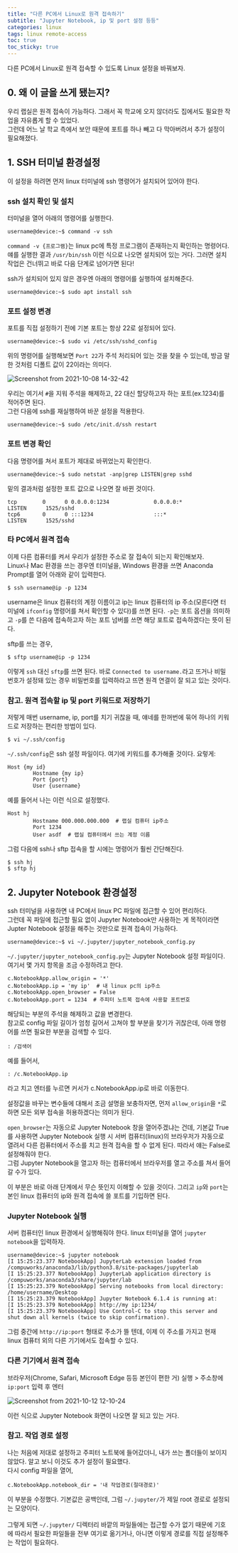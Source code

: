 ```yaml
---
title: "다른 PC에서 Linux로 원격 접속하기"
subtitle: "Jupyter Notebook, ip 및 port 설정 등등"
categories: linux
tags: linux remote-access
toc: true
toc_sticky: true
---
```


다른 PC에서 Linux로 원격 접속할 수 있도록 Linux 설정을 바꿔보자.



## 0. 왜 이 글을 쓰게 됐는지?

우리 랩실은 원격 접속이 가능하다. 그래서 꼭 학교에 오지 않더라도 집에서도 필요한 작업을 자유롭게 할 수 있었다.<br>
그런데 어느 날 학교 측에서 보안 때문에 포트를 하나 빼고 다 막아버려서 추가 설정이 필요해졌다.<br>



## 1. SSH 터미널 환경설정

이 설정을 하려면 먼저 linux 터미널에 ssh 명령어가 설치되어 있어야 한다.


### ssh 설치 확인 및 설치

터미널을 열어 아래의 명령어를 실행한다.

```console
username@device:~$ command -v ssh
```

`command -v {프로그램}`는 linux pc에 특정 프로그램이 존재하는지 확인하는 명령어다.<br>
얘를 실행한 결과 `/usr/bin/ssh` 이런 식으로 나오면 설치되어 있는 거다. 그러면 설치 작업은 건너뛰고 바로 다음 단계로 넘어가면 된다!<br>

ssh가 설치되어 있지 않은 경우엔 아래의 명령어를 실행하여 설치해준다.

```console
username@device:~$ sudo apt install ssh
```


### 포트 설정 변경

포트를 직접 설정하기 전에 기본 포트는 항상 22로 설정되어 있다.

```console
username@device:~$ sudo vi /etc/ssh/sshd_config
```

위의 명령어를 실행해보면 `Port 22`가 주석 처리되어 있는 것을 찾을 수 있는데, 방금 말한 것처럼 디폴트 값이 22이라는 의미다.

![Screenshot from 2021-10-08 14-32-42](https://user-images.githubusercontent.com/40985307/136503608-0dc2048b-a314-4866-8635-9800d43338af.png)

우리는 여기서 `#`을 지워 주석을 해제하고, 22 대신 할당하고자 하는 포트(ex.1234)를 적어주면 된다.<br>
그런 다음에 ssh를 재실행하여 바꾼 설정을 적용한다.

```console
username@device:~$ sudo /etc/init.d/ssh restart
```


### 포트 변경 확인

다음 명령어를 쳐서 포트가 제대로 바뀌었는지 확인한다.

```console
username@device:~$ sudo netstat -anp|grep LISTEN|grep sshd
```

밑의 결과처럼 설정한 포트 값으로 나오면 잘 바뀐 것이다.

```console
tcp        0      0 0.0.0.0:1234              0.0.0.0:*               LISTEN      1525/sshd           
tcp6       0      0 :::1234                   :::*                    LISTEN      1525/sshd           
```


### 타 PC에서 원격 접속

이제 다른 컴퓨터를 켜서 우리가 설정한 주소로 잘 접속이 되는지 확인해보자.<br>
Linux나 Mac 환경을 쓰는 경우엔 터미널을, Windows 환경을 쓰면 Anaconda Prompt를 열어 아래와 같이 입력한다.

```console
$ ssh username@ip -p 1234
```

username은 linux 컴퓨터의 계정 이름이고 ip는 linux 컴퓨터의 ip 주소(모른다면 터미널에 `ifconfig` 명령어를 쳐서 확인할 수 있다)를 쓰면 된다.
`-p`는 포트 옵션을 의미하고 `-p`를 쓴 다음에 접속하고자 하는 포트 넘버를 쓰면 해당 포트로 접속하겠다는 뜻이 된다.<br>

sftp를 쓰는 경우,

```console
$ sftp username@ip -p 1234
```

이렇게 `ssh` 대신 `sftp`를 쓰면 된다. 바로 `Connected to username.`라고 뜨거나 비밀번호가 설정돼 있는 경우 비밀번호를 입력하라고 뜨면 원격 연결이 잘 되고 있는 것이다.


### 참고. 원격 접속할 ip 및 port 키워드로 저장하기

저렇게 매번 username, ip, port를 치기 귀찮을 때, 얘네를 한꺼번에 묶어 하나의 키워드로 저장하는 편리한 방법이 있다.<br>

```console
$ vi ~/.ssh/config
```

`~/.ssh/config`은 ssh 설정 파일이다. 여기에 키워드를 추가해줄 것이다. 요렇게:

```
Host {my id}
        Hostname {my ip}
        Port {port}
        User {username}
```

예를 들어서 나는 이런 식으로 설정했다.

```
Host hj
        Hostname 000.000.000.000  # 랩실 컴퓨터 ip주소
        Port 1234
        User asdf  # 랩실 컴퓨터에서 쓰는 계정 이름
```

그럼 다음에 ssh나 sftp 접속을 할 시에는 명령어가 훨씬 간단해진다.

```console
$ ssh hj
$ sftp hj
```



## 2. Jupyter Notebook 환경설정

ssh 터미널을 사용하면 내 PC에서 linux PC 파일에 접근할 수 있어 편리하다.<br>
그런데 꼭 파일에 접근할 필요 없이 Jupyter Notebook만 사용하는 게 목적이라면 Jupter Notebook 설정을 해주는 것만으로 원격 접속이 가능하다.

```console
username@device:~$ vi ~/.jupyter/jupyter_notebook_config.py
```

`~/.jupyter/jupyter_notebook_config.py`는 Jupyter Notebook 설정 파일이다. 여기서 몇 가지 항목을 조금 수정하려고 한다.

```
c.NotebookApp.allow_origin = '*'
c.NotebookApp.ip = 'my ip'  # 내 linux pc의 ip주소
c.NotebookApp.open_browser = False
c.NotebookApp.port = 1234  # 주피터 노트북 접속에 사용할 포트번호
```

해당되는 부분의 주석을 해제하고 값을 변경한다.<br>
참고로 config 파일 길이가 엄청 길어서 고쳐야 할 부분을 찾기가 귀찮은데, 아래 명령어를 쓰면 필요한 부분을 검색할 수 있다.

```config
: /검색어
```

예를 들어서,

```config
: /c.NotebookApp.ip
```

라고 치고 엔터를 누르면 커서가 c.NotebookApp.ip로 바로 이동한다.<br>

설정값을 바꾸는 변수들에 대해서 조금 설명을 보충하자면, 먼저 `allow_origin`을 `*`로 하면 모든 외부 접속을 허용하겠다는 의미가 된다.<br>

`open_browser`는 자동으로 Jupyter Notebook 창을 열어주겠냐는 건데, 기본값 True를 사용하면 Jupyter Notebook 실행 시 서버 컴퓨터(linux)의 브라우저가 자동으로 열려서 다른 컴퓨터에서 주소를 치고 원격 접속을 할 수 없게 된다.
따라서 얘는 False로 설정해줘야 한다.<br>그럼 Jupyter Notebook을 열고자 하는 컴퓨터에서 브라우저를 열고 주소를 쳐서 들어갈 수가 있다.<br>

이 부분은 바로 아래 단계에서 무슨 뜻인지 이해할 수 있을 것이다.
그리고 `ip`와 `port`는 본인 linux 컴퓨터의 ip와 원격 접속에 쓸 포트를 기입하면 된다.


### Jupyter Notebook 실행

서버 컴퓨터인 linux 환경에서 실행해줘야 한다. linux 터미널을 열어 `jupyter notebook`을 입력하자.

```console
username@device:~$ jupyter notebook
[I 15:25:23.377 NotebookApp] JupyterLab extension loaded from /compuworks/anaconda3/lib/python3.8/site-packages/jupyterlab
[I 15:25:23.377 NotebookApp] JupyterLab application directory is /compuworks/anaconda3/share/jupyter/lab
[I 15:25:23.379 NotebookApp] Serving notebooks from local directory: /home/username/Desktop
[I 15:25:23.379 NotebookApp] Jupyter Notebook 6.1.4 is running at:
[I 15:25:23.379 NotebookApp] http://my ip:1234/
[I 15:25:23.379 NotebookApp] Use Control-C to stop this server and shut down all kernels (twice to skip confirmation).
```

그럼 중간에 `http://ip:port` 형태로 주소가 뜰 텐데, 이제 이 주소를 가지고 현재 linux 컴퓨터 외의 다른 기기에서도 접속할 수 있다.


### 다른 기기에서 원격 접속

브라우저(Chrome, Safari, Microsoft Edge 등등 본인이 편한 거) 실행 > 주소창에 `ip:port` 입력 후 엔터

![Screenshot from 2021-10-12 12-10-24](https://user-images.githubusercontent.com/40985307/136885057-61530172-f94f-4f6a-be53-d0ed6273f3cc.png)

이런 식으로 Jupyter Notebook 화면이 나오면 잘 되고 있는 거다.


### 참고. 작업 경로 설정

나는 처음에 저대로 설정하고 주피터 노트북에 들어갔더니, 내가 쓰는 폴더들이 보이지 않았다.
알고 보니 이것도 추가 설정이 필요했다.<br>다시 config 파일을 열어,

```
c.NotebookApp.notebook_dir = '내 작업경로(절대경로)'
```

이 부분을 수정했다. 기본값은 공백인데, 그럼 `~/.jupyter/`가 제일 root 경로로 설정되는 모양이다.<br><br>
그렇게 되면 `~/.jupyter/` 디렉터리 바깥의 파일들에는 접근할 수가 없기 때문에 기호에 따라서 필요한 파일들을 전부 여기로 옮기거나, 아니면 이렇게 경로를 직접 설정해주는 작업이 필요하다.

